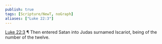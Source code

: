 ```yaml
---
publish: true
tags: [Scripture/NewT, noGraph]
aliases: ["Luke 22:3"]
---
```

[Luke 22:3](https://churchofjesuschrist.org/study/scriptures/nt/luke/22?lang=eng&id=p3#p3) ¶ Then entered Satan into Judas surnamed Iscariot, being of the number of the twelve.
